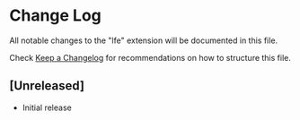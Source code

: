 # Change Log
All notable changes to the "lfe" extension will be documented in this file.

Check [Keep a Changelog](http://keepachangelog.com/) for recommendations on how to structure this file.

## [Unreleased]
- Initial release